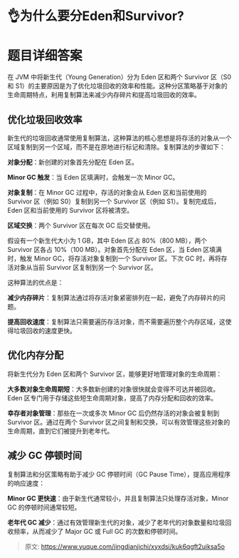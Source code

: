 # 👌为什么要分Eden和Survivor?

# 题目详细答案
在 JVM 中将新生代（Young Generation）分为 Eden 区和两个 Survivor 区（S0 和 S1）的主要原因是为了优化垃圾回收的效率和性能。这种分区策略基于对象的生命周期特点，利用复制算法来减少内存碎片和提高垃圾回收的效率。

## 优化垃圾回收效率
新生代的垃圾回收通常使用复制算法，这种算法的核心思想是将存活的对象从一个区域复制到另一个区域，而不是在原地进行标记和清除。复制算法的步骤如下：

**对象分配**：新创建的对象首先分配在 Eden 区。

**Minor GC 触发**：当 Eden 区填满时，会触发一次 Minor GC。

**对象复制**：在 Minor GC 过程中，存活的对象会从 Eden 区和当前使用的 Survivor 区（例如 S0）复制到另一个 Survivor 区（例如 S1）。复制完成后，Eden 区和当前使用的 Survivor 区将被清空。

**区域交换**：两个 Survivor 区在每次 GC 后交替使用。

假设有一个新生代大小为 1 GB，其中 Eden 区占 80%（800 MB），两个 Survivor 区各占 10%（100 MB）。对象首先分配在 Eden 区，当 Eden 区填满时，触发 Minor GC，将存活对象复制到一个 Survivor 区。下次 GC 时，再将存活对象从当前 Survivor 区复制到另一个 Survivor 区。



这种算法的优点是：

**减少内存碎片**：复制算法通过将存活对象紧密排列在一起，避免了内存碎片的问题。

**提高回收速度**：复制算法只需要遍历存活对象，而不需要遍历整个内存区域，这使得垃圾回收的速度更快。

## 优化内存分配
将新生代分为 Eden 区和两个 Survivor 区，能够更好地管理对象的生命周期：

**大多数对象生命周期短**：大多数新创建的对象很快就会变得不可达并被回收。Eden 区专门用于存储这些短生命周期对象，提高了内存分配和回收的效率。

**幸存者对象管理**：那些在一次或多次 Minor GC 后仍然存活的对象会被复制到 Survivor 区。通过在两个 Survivor 区之间复制和交换，可以有效管理这些对象的生命周期，直到它们被提升到老年代。

## 减少 GC 停顿时间
复制算法和分区策略有助于减少 GC 停顿时间（GC Pause Time），提高应用程序的响应速度：

**Minor GC 更快速**：由于新生代通常较小，并且复制算法只处理存活对象，Minor GC 的停顿时间通常较短。

**老年代 GC 减少**：通过有效管理新生代的对象，减少了老年代的对象数量和垃圾回收频率，从而减少了 Major GC 或 Full GC 的次数和停顿时间。





> 原文: <https://www.yuque.com/jingdianjichi/xyxdsi/kuk6qgft2uiksa5o>